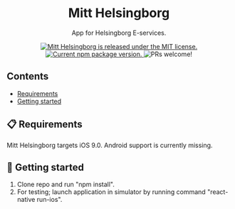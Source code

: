 <h1 align="center">
    Mitt Helsingborg
</h1>

<p align="center">
  App for Helsingborg E-services.
</p>

<p align="center">
  <a href="https://github.com/helsingborg-stad/app-mitt-helsingborg/blob/develop/LICENSE">
    <img src="https://img.shields.io/badge/license-MIT-blue.svg" alt="Mitt Helsingborg is released under the MIT license." />
  </a>
  <a href="https://www.npmjs.org/package/react-native">
    <img src="https://badge.fury.io/js/react-native.svg" alt="Current npm package version." />
  </a>
  <img src="https://img.shields.io/badge/PRs-welcome-brightgreen.svg" alt="PRs welcome!" />
</p>

## Contents
- [Requirements](#-requirements)
- [Getting started](#-getting-started)

## 📋 Requirements
Mitt Helsingborg targets iOS 9.0. Android support is currently missing.

## 🚀 Getting started
1) Clone repo and run "npm install".
2) For testing; launch application in simulator by running command "react-native run-ios".
